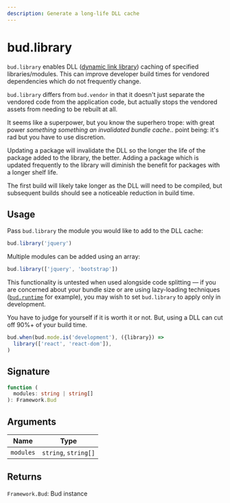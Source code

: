 ```yaml
---
description: Generate a long-life DLL cache
---
```


# bud.library

`bud.library` enables DLL ([dynamic link library](https://en.wikipedia.org/wiki/Dynamic-link_library)) caching of specified libraries/modules. This can improve developer build times for vendored dependencies which do not frequently change.

`bud.library` differs from `bud.vendor` in that it doesn't just separate the vendored code from the application code, but actually stops the vendored assets from needing to be rebuilt at all.

It seems like a superpower, but you know the superhero trope: with great power _something something an invalidated bundle cache_.. point being: it's rad but you have to use discretion.

Updating a package will invalidate the DLL so the longer the life of the package added to the library, the better. Adding a package which is updated frequently to the library will diminish the benefit for packages with a longer shelf life.

The first build will likely take longer as the DLL will need to be compiled, but subsequent builds should see a noticeable reduction in build time.

## Usage

Pass `bud.library` the module you would like to add to the DLL cache:

```js
bud.library('jquery')
```

Multiple modules can be added using an array:

```js
bud.library(['jquery', 'bootstrap'])
```

This functionality is untested when used alongside code splitting &mdash; if
you are concerned about your bundle size or are using lazy-loading
techniques ([`bud.runtime`](config-runtime.md) for example), you may wish to
set `bud.library` to apply only in development.

You have to judge for yourself if it is worth it or not. But, using a DLL
can cut off 90%+ of your build time.

```ts
bud.when(bud.mode.is('development'), ({library}) =>
  library(['react', 'react-dom']),
)
```

## Signature

```ts
function (
  modules: string | string[]
): Framework.Bud
```

## Arguments

| Name      | Type                 |
| --------- | -------------------- |
| `modules` | `string`, `string[]` |

## Returns

`Framework.Bud`: Bud instance
